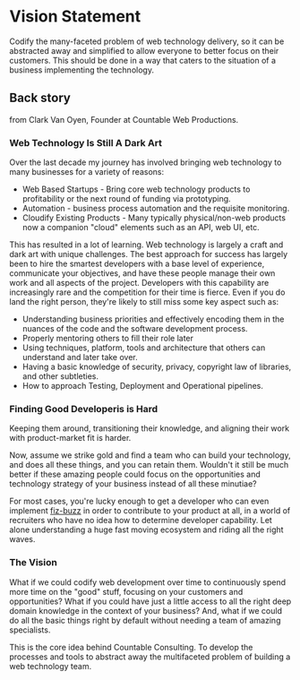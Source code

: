 # Vision Statement

Codify the many-faceted problem of web technology delivery, so it can be abstracted away and simplified to allow everyone to better focus on their customers. This should be done in a way that caters to the situation of a business implementing the technology.

## Back story

from Clark Van Oyen, Founder at Countable Web Productions.

### Web Technology Is Still A Dark Art

Over the last decade my journey has involved bringing web technology to many businesses for a variety of reasons:

  * Web Based Startups - Bring core web technology products to profitability or the next round of funding via prototyping.
  * Automation - business process automation and the requisite monitoring.
  * Cloudify Existing Products - Many typically physical/non-web products now a companion "cloud" elements such as an API, web UI, etc.

This has resulted in a lot of learning. Web technology is largely a craft and dark art with unique challenges. The best approach for success
has largely been to hire the smartest developers with a base level of experience, communicate your objectives, and
have these people manage their own work and all aspects of the project. Developers with this capability are increasingly
rare and the competition for their time is fierce. Even if you do land the right person, they're likely to still miss some 
key aspect such as:

  * Understanding business priorities and effectively encoding them in the nuances of the code and the software development process.
  * Properly mentoring others to fill their role later
  * Using techniques, platform, tools and architecture that others can understand and later take over.
  * Having a basic knowledge of security, privacy, copyright law of libraries, and other subtleties.
  * How to approach Testing, Deployment and Operational pipelines.

### Finding Good Developeris is Hard

Keeping them around, transitioning their knowledge, and aligning their work with product-market fit is harder.

Now, assume we strike gold and find a team who can build your technology, and does all these things, and you can retain them.
Wouldn't it still be much better if these amazing people could focus on the opportunities and technology strategy of your business instead of all these minutiae?

For most cases, you're lucky enough to get a developer who can even implement [fiz-buzz](https://en.wikipedia.org/wiki/Fizz_buzz) in order to contribute to your product at all, in a world of recruiters who have no idea how to determine developer capability. Let alone understanding a huge fast moving ecosystem and riding all the right waves.

### The Vision

What if we could codify web development over time to continuously spend more time on the "good" stuff, focusing on your customers and opportunities? What if you could have just a little access to all the right deep domain knowledge in the context of your business? And, what if we could do all the basic things right by default without needing a team of amazing specialists.

This is the core idea behind Countable Consulting. To develop the processes and tools to abstract away the multifaceted problem of building a web technology team.
